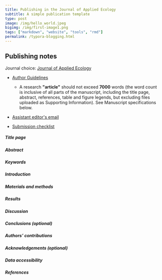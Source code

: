 ```yaml
---
title: Publishing in the Journal of Applied Ecology
subtitle: A simple publication template
type: post
image: /img/hello_world.jpeg
bigimg: /img/first-image1.png
tags: ["markdown", "website", "tools", "rmd"]
permalink: /typora-blogging.html
---
```


## Publishing notes

Journal choice: [Journal of Applied Ecology](http://www.journalofappliedecology.org/view/.../authorGuideline.html)

- [Author Guidelines](http://mc.manuscriptcentral.com/jappl-besjournals)
  - A research **"article"** should not exceed **7000** words (the word count is inclusive of all parts of the manuscript, including the title page, abstract, references, table and figure legends, but excluding files uploaded as Supporting Information). See Manuscript specifications below.

- [Assistant editor's email](admin@journalofappliedecology.org)

- [Submission checklist](https://besjournals.onlinelibrary.wiley.com/hub/journal/13652664/about/author-guidelines#quickchecklistinitialsubmission)

##### Title page

##### Abstract

##### Keywords

##### Introduction

##### Materials and methods

##### Results

##### Discussion

##### Conclusions (optional)

##### Authors’ contributions

##### Acknowledgements (optional)

##### Data accessibility

##### References
